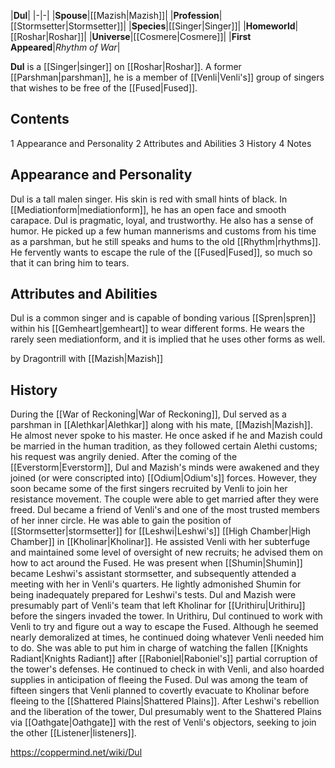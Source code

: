 |**Dul**|
|-|-|
|**Spouse**|[[Mazish\|Mazish]]|
|**Profession**|[[Stormsetter\|Stormsetter]]|
|**Species**|[[Singer\|Singer]]|
|**Homeworld**|[[Roshar\|Roshar]]|
|**Universe**|[[Cosmere\|Cosmere]]|
|**First Appeared**|*Rhythm of War*|

**Dul** is a [[Singer\|singer]] on [[Roshar\|Roshar]]. A former [[Parshman\|parshman]], he is a member of [[Venli\|Venli's]] group of singers that wishes to be free of the [[Fused\|Fused]].

## Contents

1 Appearance and Personality
2 Attributes and Abilities
3 History
4 Notes


## Appearance and Personality
Dul is a tall malen singer. His skin is red with small hints of black. In [[Mediationform\|mediationform]], he has an open face and smooth carapace.
Dul is pragmatic, loyal, and trustworthy. He also has a sense of humor. He picked up a few human mannerisms and customs from his time as a parshman, but he still speaks and hums to the old [[Rhythm\|rhythms]]. He fervently wants to escape the rule of the [[Fused\|Fused]], so much so that it can bring him to tears.

## Attributes and Abilities
Dul is a common singer and is capable of bonding various [[Spren\|spren]] within his [[Gemheart\|gemheart]] to wear different forms. He wears the rarely seen mediationform, and it is implied that he uses other forms as well.

 by  Dragontrill  with [[Mazish\|Mazish]]
## History
During the [[War of Reckoning\|War of Reckoning]], Dul served as a parshman in [[Alethkar\|Alethkar]] along with his mate, [[Mazish\|Mazish]]. He almost never spoke to his master. He once asked if he and Mazish could be married in the human tradition, as they followed certain Alethi customs; his request was angrily denied. After the coming of the [[Everstorm\|Everstorm]], Dul and Mazish's minds were awakened and they joined (or were conscripted into) [[Odium\|Odium's]] forces. However, they soon became some of the first singers recruited by Venli to join her resistance movement. The couple were able to get married after they were freed.
Dul became a friend of Venli's and one of the most trusted members of her inner circle. He was able to gain the position of [[Stormsetter\|stormsetter]] for [[Leshwi\|Leshwi's]] [[High Chamber\|High Chamber]] in [[Kholinar\|Kholinar]]. He assisted Venli with her subterfuge and maintained some level of oversight of new recruits; he advised them on how to act around the Fused. He was present when [[Shumin\|Shumin]] became Leshwi's assistant stormsetter, and subsequently attended a meeting with her in Venli's quarters. He lightly admonished Shumin for being inadequately prepared for Leshwi's tests.
Dul and Mazish were presumably part of Venli's team that left Kholinar for [[Urithiru\|Urithiru]] before the singers invaded the tower. In Urithiru, Dul continued to work with Venli to try and figure out a way to escape the Fused. Although he seemed nearly demoralized at times, he continued doing whatever Venli needed him to do. She was able to put him in charge of watching the fallen [[Knights Radiant\|Knights Radiant]] after [[Raboniel\|Raboniel's]] partial corruption of the tower's defenses. He continued to check in with Venli, and also hoarded supplies in anticipation of fleeing the Fused.
Dul was among the team of fifteen singers that Venli planned to covertly evacuate to Kholinar before fleeing to the [[Shattered Plains\|Shattered Plains]]. After Leshwi's rebellion and the liberation of the tower, Dul presumably went to the Shattered Plains via [[Oathgate\|Oathgate]] with the rest of Venli's objectors, seeking to join the other [[Listener\|listeners]].



https://coppermind.net/wiki/Dul